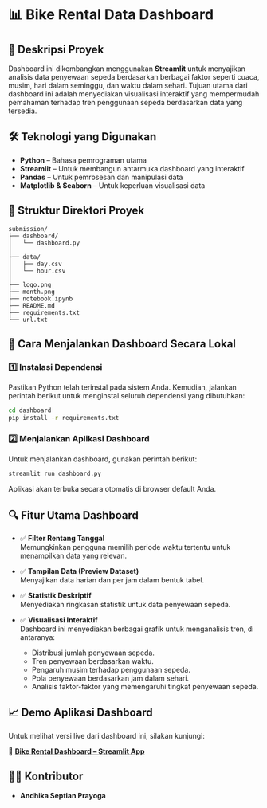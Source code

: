 # 📊 **Bike Rental Data Dashboard**

## 📌 **Deskripsi Proyek**

Dashboard ini dikembangkan menggunakan **Streamlit** untuk menyajikan analisis data penyewaan sepeda berdasarkan berbagai faktor seperti cuaca, musim, hari dalam seminggu, dan waktu dalam sehari. Tujuan utama dari dashboard ini adalah menyediakan visualisasi interaktif yang mempermudah pemahaman terhadap tren penggunaan sepeda berdasarkan data yang tersedia.

## 🛠️ **Teknologi yang Digunakan**

- **Python** – Bahasa pemrograman utama  
- **Streamlit** – Untuk membangun antarmuka dashboard yang interaktif  
- **Pandas** – Untuk pemrosesan dan manipulasi data  
- **Matplotlib & Seaborn** – Untuk keperluan visualisasi data

## 📁 **Struktur Direktori Proyek**

```
submission/
├── dashboard/
│   └── dashboard.py
│
├── data/
│   ├── day.csv
│   └── hour.csv
│
├── logo.png
├── month.png
├── notebook.ipynb
├── README.md
├── requirements.txt
└── url.txt
```

## 🚀 **Cara Menjalankan Dashboard Secara Lokal**

### 1️⃣ Instalasi Dependensi

Pastikan Python telah terinstal pada sistem Anda. Kemudian, jalankan perintah berikut untuk menginstal seluruh dependensi yang dibutuhkan:

```sh
cd dashboard
pip install -r requirements.txt
```

### 2️⃣ Menjalankan Aplikasi Dashboard

Untuk menjalankan dashboard, gunakan perintah berikut:

```sh
streamlit run dashboard.py
```

Aplikasi akan terbuka secara otomatis di browser default Anda.

## 🔍 **Fitur Utama Dashboard**

- ✅ **Filter Rentang Tanggal**  
  Memungkinkan pengguna memilih periode waktu tertentu untuk menampilkan data yang relevan.

- ✅ **Tampilan Data (Preview Dataset)**  
  Menyajikan data harian dan per jam dalam bentuk tabel.

- ✅ **Statistik Deskriptif**  
  Menyediakan ringkasan statistik untuk data penyewaan sepeda.

- ✅ **Visualisasi Interaktif**  
  Dashboard ini menyediakan berbagai grafik untuk menganalisis tren, di antaranya:
  - Distribusi jumlah penyewaan sepeda.
  - Tren penyewaan berdasarkan waktu.
  - Pengaruh musim terhadap penggunaan sepeda.
  - Pola penyewaan berdasarkan jam dalam sehari.
  - Analisis faktor-faktor yang memengaruhi tingkat penyewaan sepeda.

## 📈 **Demo Aplikasi Dashboard**

Untuk melihat versi live dari dashboard ini, silakan kunjungi:

🔗 **[Bike Rental Dashboard – Streamlit App](https://ckxyamyrmethkqrds6zrmh.streamlit.app/)**

## 👨‍💻 **Kontributor**

- **Andhika Septian Prayoga**
